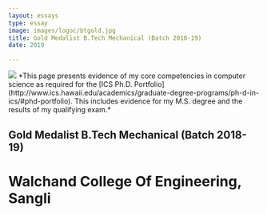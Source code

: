 ```yaml
---
layout: essays  
type: essay
image: images/logoc/btgold.jpg
title: Gold Medalist B.Tech Mechanical (Batch 2018-19) 
date: 2019 

---
```


<img class="ui image" src="{{ site.baseurl }}/images/logoc/btgold.jpg ">
*This page presents evidence of my core competencies in computer science as required for the [ICS Ph.D. Portfolio](http://www.ics.hawaii.edu/academics/graduate-degree-programs/ph-d-in-ics/#phd-portfolio). This includes evidence for my M.S. degree and the results of my qualifying exam.*

## Gold Medalist B.Tech Mechanical (Batch 2018-19)
# Walchand College Of Engineering, Sangli

